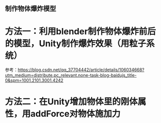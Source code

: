 制作物体爆炸模型
--------------------------------------------------
# 方法一：利用blender制作物体爆炸前后的模型，Unity制作爆炸效果（用粒子系统）

参考：https://blog.csdn.net/qq_37704442/article/details/106034668?utm_medium=distribute.pc_relevant.none-task-blog-baidujs_title-0&spm=1001.2101.3001.4242

# 方法二：在Unity增加物体里的刚体属性，用addForce对物体施加力
